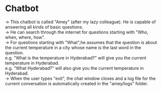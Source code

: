 # Chatbot
->  This chatbot is called "Amey" (after my lazy colleague). He is capable of answering all kinds of basic questions.  
->  He can search through the internet for questions starting with "Who, when, where, how".  
->  For questions starting with "What",he assumes that the question is about the current temperature in a city whose name is the last word in the question.  
  e.g. "What is the temperature in Hyderabad?" will give you the current temperature in Hyderabad.  
  e.g. "What Hyderabad?" will also give you the current temperature in Hyderabad.  
->  When the user types "exit", the chat window closes and a log file for the current conversation is automatically created in the "amey/logs" folder.  
